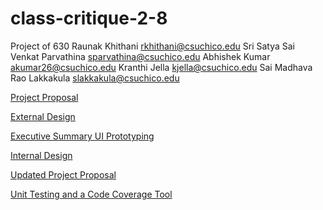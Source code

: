 # class-critique-2-8
Project of 630
Raunak Khithani  rkhithani@csuchico.edu 
Sri Satya Sai Venkat Parvathina  sparvathina@csuchico.edu 
Abhishek Kumar  akumar26@csuchico.edu 
Kranthi Jella kjella@csuchico.edu
Sai Madhava Rao Lakkakula  slakkakula@csuchico.edu

[Project Proposal](https://docs.google.com/document/d/1t_ROp_CVyXQuChAOrlkszeZPdhoD9Dnv/edit?usp=sharing&ouid=117915514765553274668&rtpof=true&sd=true)

[External Design](https://docs.google.com/document/d/1JE7S6VZ7ifVbABLljHShzbtqlhVbSYThcE3dGaph4G8/edit#heading=h.taatojy418e)

[Executive Summary UI Prototyping](https://docs.google.com/document/d/1XfG01Bd1bqCg3SxfOeTGSmRZeQfvjsI-/edit?usp=sharing&ouid=117915514765553274668&rtpof=true&sd=true)

[Internal Design](https://docs.google.com/document/d/1_35nKeevFehaeTcZq-6Bo61-xF9z4mzzFAqtyF_ThgQ/edit)

[Updated Project Proposal](https://docs.google.com/document/d/1CltNvF9Q3XIxxaSel2evQcWXz2ongtpY/edit?usp=sharing&ouid=117915514765553274668&rtpof=true&sd=true)

[Unit Testing and a Code Coverage Tool](https://docs.google.com/document/d/1K3yP4tRFmbx2pnbcaxszG2P9zEYxSXAAEcwxZtHb6g4/edit#heading=h.f7wphvyclvke)
